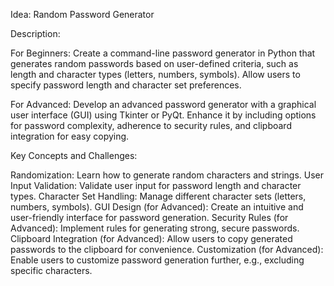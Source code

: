 Idea: Random Password Generator



Description:



For Beginners: Create a command-line password generator in Python that generates random passwords based on user-defined criteria, such as length and character types (letters, numbers, symbols). Allow users to specify password length and character set preferences.



For Advanced: Develop an advanced password generator with a graphical user interface (GUI) using Tkinter or PyQt. Enhance it by including options for password complexity, adherence to security rules, and clipboard integration for easy copying.



Key Concepts and Challenges:

Randomization: Learn how to generate random characters and strings.
User Input Validation: Validate user input for password length and character types.
Character Set Handling: Manage different character sets (letters, numbers, symbols).
GUI Design (for Advanced): Create an intuitive and user-friendly interface for password generation.
Security Rules (for Advanced): Implement rules for generating strong, secure passwords.
Clipboard Integration (for Advanced): Allow users to copy generated passwords to the clipboard for convenience.
Customization (for Advanced): Enable users to customize password generation further, e.g., excluding specific characters.
